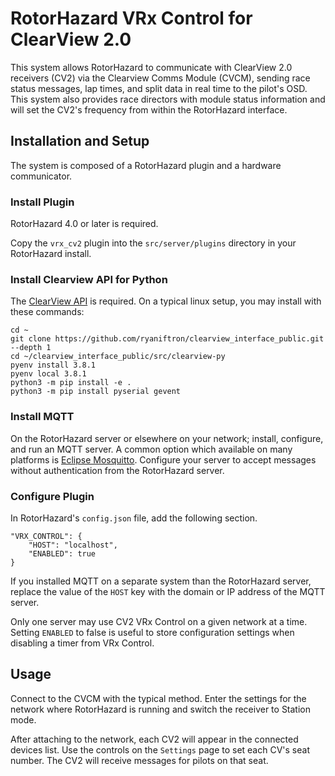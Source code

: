 # RotorHazard VRx Control for ClearView 2.0

This system allows RotorHazard to communicate with ClearView 2.0 receivers (CV2) via the Clearview Comms Module (CVCM), sending race status messages, lap times, and split data in real time to the pilot's OSD. This system also provides race directors with module status information and will set the CV2's frequency from within the RotorHazard interface.

## Installation and Setup

The system is composed of a RotorHazard plugin and a hardware communicator.

### Install Plugin

RotorHazard 4.0 or later is required.

Copy the `vrx_cv2` plugin into the `src/server/plugins` directory in your RotorHazard install.

### Install Clearview API for Python

The [ClearView API](https://github.com/ryaniftron/clearview_interface_public.git) is required. On a typical linux setup, you may install with these commands:

```
cd ~
git clone https://github.com/ryaniftron/clearview_interface_public.git --depth 1
cd ~/clearview_interface_public/src/clearview-py
pyenv install 3.8.1
pyenv local 3.8.1
python3 -m pip install -e .
python3 -m pip install pyserial gevent
```

### Install MQTT

On the RotorHazard server or elsewhere on your network; install, configure, and run an MQTT server. A common option which available on many platforms is [Eclipse Mosquitto](https://mosquitto.org/). Configure your server to accept messages without authentication from the RotorHazard server.

### Configure Plugin

In RotorHazard's `config.json` file, add the following section.

```
"VRX_CONTROL": {
	"HOST": "localhost",
	"ENABLED": true
}
```
If you installed MQTT on a separate system than the RotorHazard server, replace the value of the `HOST` key with the domain or IP address of the MQTT server.

Only one server may use CV2 VRx Control on a given network at a time. Setting `ENABLED` to false is useful to store configuration settings when disabling a timer from VRx Control.

## Usage

Connect to the CVCM with the typical method. Enter the settings for the network where RotorHazard is running and switch the receiver to Station mode.

After attaching to the network, each CV2 will appear in the connected devices list. Use the controls on the `Settings` page to set each CV's seat number. The CV2 will receive messages for pilots on that seat.

